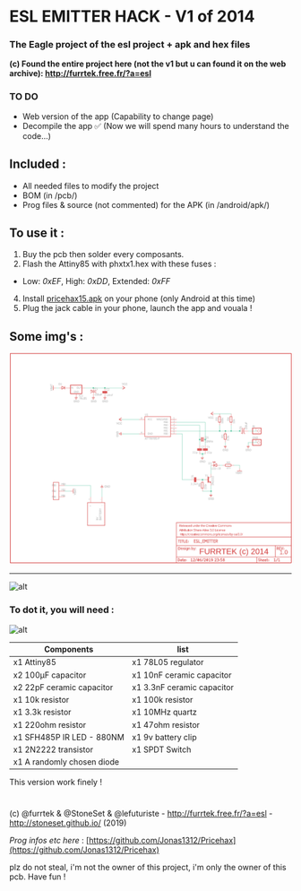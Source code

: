 
# ESL EMITTER HACK - V1 of 2014

### The Eagle project of the esl project + apk and hex files

**(c) Found the entire project here (not the v1 but u can found it on the web archive): http://furrtek.free.fr/?a=esl**

### TO DO

- Web version of the app (Capability to change page)
- Decompile the app ✅ (Now we will spend many hours to understand the code...)

## Included :

- All needed files to modify the project
- BOM (in /pcb/)
- Prog files & source (not commented) for the APK (in /android/apk/)

## To use it :

1. Buy the pcb then solder every composants.
2. Flash the Attiny85 with phxtx1.hex with these fuses :

- Low: *0xEF*, High: *0xDD*, Extended: *0xFF*

4. Install [pricehax15.apk](https://github.com/StoneSet/furrtek_esl/blob/master/apk/pricehax15.apk  "pricehax15.apk") on your phone (only Android at this time)
5. Plug the jack cable in your phone, launch the app and vouala !

## Some img's :

<img src="https://raw.githubusercontent.com/StoneSet/furrtek_esl/master/pcb/img/schematics.png" alt="alt" width="600">

------
<img src="http://files.stoneset.fr/others/esl_furrtek/img/docs/IMG_0121.JPG" alt="alt" width="500">

### To dot it, you will need :

<img src="http://files.stoneset.fr/others/esl_furrtek/img/docs/IMG_0125.JPG" alt="alt" width="400">

| Components | list |
|--|--|
| x1 Attiny85 | x1 78L05 regulator |
| x2 100µF capacitor | x1 10nF ceramic capacitor |
| x2 22pF ceramic capacitor | x1 3.3nF ceramic capacitor |
| x1 10k resistor | x1 100k resistor |
| x1 3.3k resistor | x1 10MHz quartz |
| x1 220ohm resistor | x1 47ohm resistor |
| x1 SFH485P IR LED - 880NM | x1 9v battery clip |
| x1 2N2222 transistor | x1 SPDT Switch |
| x1 A randomly chosen diode |

This version work finely !

#

(c) @furrtek & @StoneSet & @lefuturiste - http://furrtek.free.fr/?a=esl - http://stoneset.github.io/ (2019)

*Prog infos etc here* : [https://github.com/Jonas1312/Pricehax](https://github.com/Jonas1312/Pricehax)

plz do not steal, i'm not the owner of this project, i'm only the owner of this pcb. Have fun !